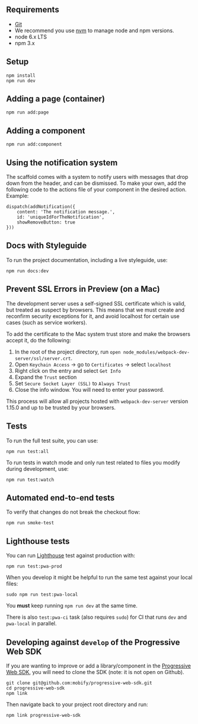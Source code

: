 ## Requirements

- [Git](https://git-scm.com/)
- We recommend you use [nvm](https://github.com/creationix/nvm#installation) to
manage node and npm versions.
- node 6.x LTS
- npm 3.x

## Setup

```
npm install
npm run dev
```

## Adding a page (container)

```
npm run add:page
```

## Adding a component

```
npm run add:component
```

## Using the notification system

The scaffold comes with a system to notify users with messages that drop down
from the header, and can be dismissed. To make your own, add the following code
to the actions file of your component in the desired action. Example:

```
dispatch(addNotification({
    content: 'The notification message.',
    id: 'uniqueIdForTheNotification',
    showRemoveButton: true
}))
```

## Docs with Styleguide

To run the project documentation, including a live styleguide, use:

```
npm run docs:dev
```

## Prevent SSL Errors in Preview (on a Mac)

The development server uses a self-signed SSL certificate which is
valid, but treated as suspect by browsers. This means that we must
create and reconfirm security exceptions for it, and avoid localhost
for certain use cases (such as service workers).

To add the certificate to the Mac system trust store and make the
browsers accept it, do the following:

1. In the root of the project directory, run `open node_modules/webpack-dev-server/ssl/server.crt`.
2. Open `Keychain Access` -> go to `Certificates` -> select `localhost`
3. Right click on the entry and select `Get Info`
4. Expand the `Trust` section
5. Set `Secure Socket Layer (SSL)` to `Always Trust`
6. Close the info window. You will need to enter your password.

This process will allow all projects hosted with `webpack-dev-server`
version 1.15.0 and up to be trusted by your browsers.

## Tests

To run the full test suite, you can use:

```
npm run test:all
```

To run tests in watch mode and only run test related to files you modify during development, use:

```
npm run test:watch
```

## Automated end-to-end tests

To verify that changes do not break the checkout flow:

```
npm run smoke-test
```

## Lighthouse tests

You can run [Lighthouse](https://github.com/GoogleChrome/lighthouse) test against production with:

```
npm run test:pwa-prod
```

When you develop it might be helpful to run the same test against your local files:

```
sudo npm run test:pwa-local
```

You **must** keep running `npm run dev` at the same time.

There is also `test:pwa-ci` task (also requires `sudo`) for CI that runs `dev` and `pwa-local` in parallel.

## Developing against `develop` of the Progressive Web SDK

If you are wanting to improve or add a library/component in the [Progressive Web SDK](https://github.com/mobify/progressive-web-sdk),
you will need to clone the SDK (note: it is not open on Github).

```
git clone git@github.com:mobify/progressive-web-sdk.git
cd progressive-web-sdk
npm link
```

Then navigate back to your project root directory and run:
```
npm link progressive-web-sdk
```
